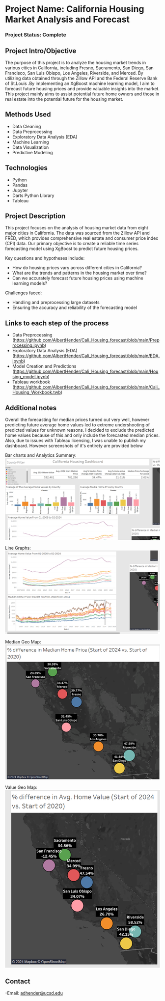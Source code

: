 # Project Name: California Housing Market Analysis and Forecast

### Project Status: Complete

## Project Intro/Objective
The purpose of this project is to analyze the housing market trends in various cities in California, including Fresno, Sacramento, San Diego, San Francisco, San Luis Obispo, Los Angeles, Riverside, and Merced. By utilizing data obtained through the Zillow API and the Federal Reserve Bank of St.Louis .By implementing an XgBoost machine learning model, I aim to forecast future housing prices and provide valuable insights into the market. This project mainly aims to assist potential future home owners and those in real estate into the potential future for the housing market.

## Methods Used
- Data Cleaning 
- Data Preprocessing
- Exploratory Data Analysis (EDA)
- Machine Learning
- Data Visualization
- Predictive Modeling

## Technologies
- Python
- Pandas
- Jupyter
- Darts Python Library
- Tableau

## Project Description
This project focuses on the analysis of housing market data from eight major cities in California. The data was sourced from the Zillow API and FRED, which provides comprehensive real estate and consumer price index (CPI) data. Our primary objective is to create a reliable time series forecasting model using XgBoost to predict future housing prices. 

Key questions and hypotheses include:
- How do housing prices vary across different cities in California?
- What are the trends and patterns in the housing market over time?
- Can we accurately forecast future housing prices using machine learning models?

Challenges faced:
- Handling and preprocessing large datasets
- Ensuring the accuracy and reliability of the forecasting model

## Links to each step of the process
- Data Preprocessing (https://github.com/AlbertHender/Cali_Housing_forecast/blob/main/Preprocessing.ipynb)
- Exploratory Data Analysis (EDA) (https://github.com/AlbertHender/Cali_Housing_forecast/blob/main/EDA.ipynb)
- Model Creation and Predictions (https://github.com/AlbertHender/Cali_Housing_forecast/blob/main/Housing_model.ipynb)
- Tableau workbook (https://github.com/AlbertHender/Cali_Housing_forecast/blob/main/Cali_Housing_Workbook.twb)

## Additional notes
Overall the forecasting for median prices turned out very well, however predicting future average home values led to extreme undershooting of predicted values for unknown reasons. I decided to exclude the predicted home values because of this and only include the forecasted median prices. Also, due to issues with Tableau licensing, I was unable to publish my dashboard. However screenshots of it's
entirety are provided below

Bar charts and Analytics Summary:
![alt text](https://github.com/AlbertHender/Cali_Housing_forecast/blob/main/Assets/KPI%20and%20Bar%20Charts.png "KPI")

Line Graphs:
![alt text](https://github.com/AlbertHender/Cali_Housing_forecast/blob/main/Assets/Line_Graphs.png "Line Graphs")

Median Geo Map:
![alt text](https://github.com/AlbertHender/Cali_Housing_forecast/blob/main/Assets/Median%20Geo%20Map.png "Geo Map 1")

Value Geo Map:
![alt text](https://github.com/AlbertHender/Cali_Housing_forecast/blob/main/Assets/Value%20Geo%20Map.png "Geo Map 2")

## Contact
-Email: adhender@ucsd.edu

